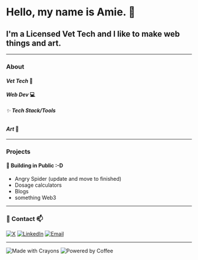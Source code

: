 # Hello, my name is Amie. 👋
## I'm a Licensed Vet Tech and I like to make web things and art.

---
<!--
### [About] || [Projects] || [Contact]
---
-->

### About
#### *Vet Tech* 🐾

#### *Web Dev* 💻

###### ✨ **Tech Stack/Tools**

#### *Art* 🎨

---

### Projects
#### 🌱 Building in Public :-D 
- Angry Spider (update and move to finished)
- Dosage calculators
- Blogs
- something Web3

---

### 💬 Contact 📫
[![X](https://skillicons.dev/icons?i=twitter)](https://x.com/AmieRomano79)
[![LinkedIn](https://skillicons.dev/icons?i=linkedin)](https://linkedin.com/in/amie-romano-291159a2)
[![Email](https://skillicons.dev/icons?i=gmail)](mailto:amie.romano79@gmail.com)
<!--
[![Discord](https://skillicons.dev/icons?i=discord)](https://discord.com/profiles/aromano79) -->


---
![Made with Crayons](https://forthebadge.com/images/badges/made-with-crayons.png) 
![Powered by Coffee](https://forthebadge.com/images/badges/powered-by-coffee.png)
